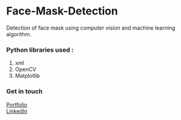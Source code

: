 # Face-Mask-Detection
Detection of face mask using computer vision and machine learning algorithm.

### Python libraries used :

1. xml
2. OpenCV
3. Matplotlib


### Get in touch
<a href =  "aniketsinha06.github.io">Portfolio</a></br>
<a href =  "https://www.linkedin.com/in/aniket-sinha">LinkedIn</a></br>

